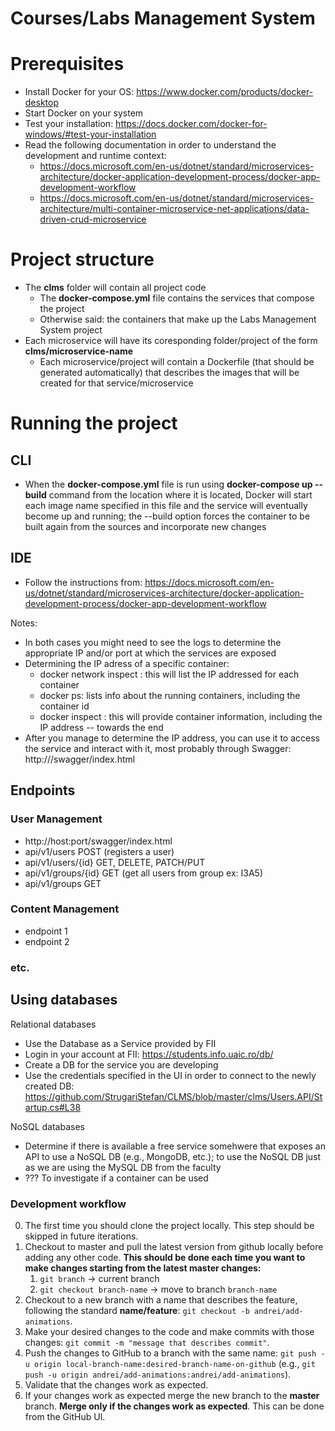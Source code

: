 # Courses/Labs Management System

# Prerequisites
- Install Docker for your OS: https://www.docker.com/products/docker-desktop
- Start Docker on your system
- Test your installation: https://docs.docker.com/docker-for-windows/#test-your-installation
- Read the following documentation in order to understand the development and runtime context:
    - https://docs.microsoft.com/en-us/dotnet/standard/microservices-architecture/docker-application-development-process/docker-app-development-workflow
    - https://docs.microsoft.com/en-us/dotnet/standard/microservices-architecture/multi-container-microservice-net-applications/data-driven-crud-microservice
    
# Project structure
- The **clms** folder will contain all project code
    - The **docker-compose.yml** file contains the services that compose the project
    - Otherwise said: the containers that make up the Labs Management System project
- Each microservice will have its coresponding folder/project of the form **clms/microservice-name**
    - Each microservice/project will contain a Dockerfile (that should be generated automatically) that describes the images that will be created for that service/microservice

# Running the project
## CLI
- When the **docker-compose.yml** file is run using **docker-compose up --build** command from the location where it is located, Docker will start each image name specified in this file and the service will eventually become up and running; the --build option forces the container to be built again from the sources and incorporate new changes
## IDE
- Follow the instructions from: https://docs.microsoft.com/en-us/dotnet/standard/microservices-architecture/docker-application-development-process/docker-app-development-workflow 

Notes:
- In both cases you might need to see the logs to determine the appropriate IP and/or port at which the services are exposed
- Determining the IP adress of a specific container:
    - docker network inspect <network-name>: this will list the IP addressed for each container
    - docker ps: lists info about the running containers, including the container id
    - docker inspect <container-id>: this will provide container information, including the IP address -- towards the end
- After you manage to determine the IP address, you can use it to access the service and interact with it, most probably through Swagger: http://<ip-address>/swagger/index.html
    

## Endpoints
### User Management
- http://host:port/swagger/index.html
- api/v1/users POST (registers a user)
- api/v1/users/{id} GET, DELETE, PATCH/PUT
- api/v1/groups/{id} GET (get all users from group ex: I3A5)
- api/v1/groups GET
### Content Management
- endpoint 1
- endpoint 2
### etc.

## Using databases

Relational databases
- Use the Database as a Service provided by FII
- Login in your account at FII: https://students.info.uaic.ro/db/
- Create a DB for the service you are developing
- Use the credentials specified in the UI in order to connect to the newly created DB: https://github.com/StrugariStefan/CLMS/blob/master/clms/Users.API/Startup.cs#L38

NoSQL databases
- Determine if there is available a free service somehwere that exposes an API to use a NoSQL DB (e.g., MongoDB, etc.); to use the NoSQL DB just as we are using the MySQL DB from the faculty
- ??? To investigate if a container can be used

### Development workflow
0. The first time you should clone the project locally. This step should be skipped in future iterations.
1. Checkout to master and pull the latest version from github locally before adding any other code. **This should be done each time you want to make changes starting from the latest master changes:** 
    1. `git branch` -> current branch
    2. `git checkout branch-name` -> move to branch `branch-name`
2. Checkout to a new branch with a name that describes the feature, following the standard **name/feature**: `git checkout -b andrei/add-animations`.
3. Make your desired changes to the code and make commits with those changes: `git commit -m "message that describes commit"`.
4. Push the changes to GitHub to a branch with the same name: `git push -u origin local-branch-name:desired-branch-name-on-github` (e.g., `git push -u origin andrei/add-animations:andrei/add-animations`).
5. Validate that the changes work as expected.
6. If your changes work as expected merge the new branch to the **master** branch. **Merge only if the changes work as expected**. This can be done from the GitHub UI.
